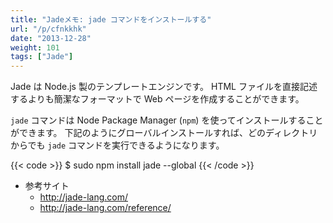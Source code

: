 ```yaml
---
title: "Jadeメモ: jade コマンドをインストールする"
url: "/p/cfnkkhk"
date: "2013-12-28"
weight: 101
tags: ["Jade"]
---
```


Jade は Node.js 製のテンプレートエンジンです。
HTML ファイルを直接記述するよりも簡潔なフォーマットで Web ページを作成することができます。

`jade` コマンドは Node Package Manager (`npm`) を使ってインストールすることができます。
下記のようにグローバルインストールすれば、どのディレクトリからでも `jade` コマンドを実行できるようになります。

{{< code >}}
$ sudo npm install jade --global
{{< /code >}}

- 参考サイト
    - http://jade-lang.com/
    - http://jade-lang.com/reference/

